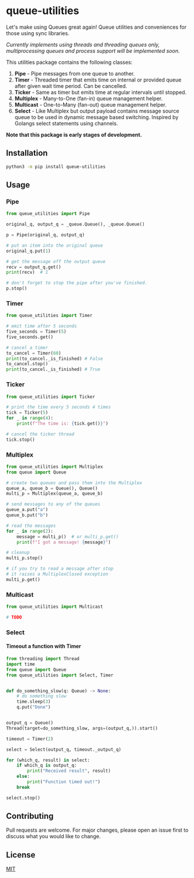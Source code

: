 # queue-utilities

Let's make using Queues great again! Queue utilities and conveniences for those using sync libraries.

_Currently implements using threads and threading queues only, multiprocessing queues and process support will be implemented soon._

This utilities package contains the following classes:

1. **Pipe** - Pipe messages from one queue to another.
2. **Timer** - Threaded timer that emits time on internal or provided queue after given wait time period. Can be cancelled.
3. **Ticker** - Same as timer but emits time at regular intervals until stopped.
4. **Multiplex** - Many-to-One (fan-in) queue management helper.
5. **Multicast** - One-to-Many (fan-out) queue management helper.
6. **Select** - Like Multiplex but output payload contains message source queue to be used in dynamic message based switching. Inspired by Golangs select statements using channels.

**Note that this package is early stages of development.**

## Installation

```bash
python3 -m pip install queue-utilities
```

## Usage

### Pipe

```python
from queue_utilities import Pipe

original_q, output_q = _queue.Queue(), _queue.Queue()

p = Pipe(original_q, output_q)

# put an item into the original queue
original_q.put(1)

# get the message off the output queue
recv = output_q.get()
print(recv)  # 1

# don't forget to stop the pipe after you've finished.
p.stop()
```

### Timer

```python
from queue_utilities import Timer

# emit time after 5 seconds
five_seconds = Timer(5)
five_seconds.get()

# cancel a timer
to_cancel = Timer(60)
print(to_cancel._is_finished) # False
to_cancel.stop()
print(to_cancel._is_finished) # True

```

### Ticker

```python
from queue_utilities import Ticker

# print the time every 5 seconds 4 times
tick = Ticker(5)
for _ in range(4):
    print(f"The time is: {tick.get()}")

# cancel the ticker thread
tick.stop()

```

### Multiplex

```python
from queue_utilities import Multiplex
from queue import Queue

# create two queues and pass them into the Multiplex
queue_a, queue_b = Queue(), Queue()
multi_p = Multiplex(queue_a, queue_b)

# send messages to any of the queues
queue_a.put("a")
queue_b.put("b")

# read the messages
for _ in range(2):
    message = multi_p()  # or multi_p.get()
    print(f"I got a message! {message}")

# cleanup
multi_p.stop()

# if you try to read a message after stop
# it raises a MultiplexClosed exception
multi_p.get()

```

### Multicast

```python
from queue_utilities import Multicast

# TODO
```

### Select

#### Timeout a function with Timer

```python
from threading import Thread
import time
from queue import Queue
from queue_utilities import Select, Timer


def do_something_slow(q: Queue) -> None:
    # do something slow
    time.sleep(3)
    q.put("Done")


output_q = Queue()
Thread(target=do_something_slow, args=(output_q,)).start()

timeout = Timer(2)

select = Select(output_q, timeout._output_q)

for (which_q, result) in select:
    if which_q is output_q:
        print("Received result", result)
    else:
        print("Function timed out!")
    break

select.stop()
```

## Contributing

Pull requests are welcome. For major changes, please open an issue first to discuss what you would like to change.

## License

[MIT](https://choosealicense.com/licenses/mit/)
